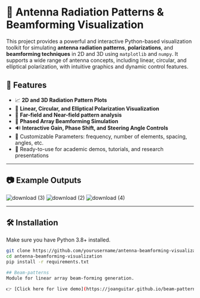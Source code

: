 # 📡 Antenna Radiation Patterns & Beamforming Visualization

This project provides a powerful and interactive Python-based visualization toolkit for simulating **antenna radiation patterns**, **polarizations**, and **beamforming techniques** in 2D and 3D using `matplotlib` and `numpy`. It supports a wide range of antenna concepts, including linear, circular, and elliptical polarization, with intuitive graphics and dynamic control features.

## 🚀 Features

- 📈 **2D and 3D Radiation Pattern Plots**
- 🔄 **Linear, Circular, and Elliptical Polarization Visualization**
- 🧭 **Far-field and Near-field pattern analysis**
- 🎯 **Phased Array Beamforming Simulation**
- 🔊 **Interactive Gain, Phase Shift, and Steering Angle Controls**
- 🧮 Customizable Parameters: frequency, number of elements, spacing, angles, etc.
- 💾 Ready-to-use for academic demos, tutorials, and research presentations

---

## 📷 Example Outputs

![download (3)](https://github.com/user-attachments/assets/6f99053f-8991-49a0-8f5b-9395b9e4b3cb)
![download (2)](https://github.com/user-attachments/assets/4b92e72e-dd5b-4619-bddf-947e23571885)
![download (4)](https://github.com/user-attachments/assets/8c859ba5-a7bd-40d8-9645-d520f61c1e8f)


---

## 🛠️ Installation

Make sure you have Python 3.8+ installed.

```bash
git clone https://github.com/yourusername/antenna-beamforming-visualization.git
cd antenna-beamforming-visualization
pip install -r requirements.txt

## Beam-patterns
Module for linear array beam-forming generation.

👉 [Click here for live demo](https://joanguitar.github.io/beam-patterns/)

